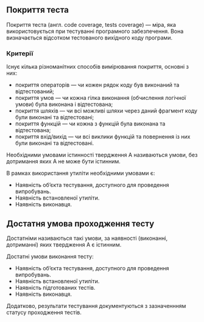## Покриття теста

Покриття теста (англ. code coverage, tests coverage) — міра, яка використовується при тестуванні програмного забезпечення. Вона визначається відсотком тестованого вихідного коду програми.

### Критерії

Існує кілька різноманітних способів вимірювання покриття, основні з них:
- покриття операторів — чи кожен рядок коду був виконаний та відтестований;
- покриття умов — чи кожна гілка виконання (обчислення логічної умови) була виконана і відтестована;
- покриття шляхів — чи всі можливі шляхи через даний фрагмент коду були виконані та відтестовані;
- покриття функцій — чи кожна з функцій була виконана та відтестована;
- покриття вхід/вихід — чи всі виклики функцій та повернення із них були виконані та відтестовані.




Необхідними умовами істинності твердження А називаються умови, без дотримання яких А не може бути істинним.

В рамках використання утиліти необхідними умовами є:
- Наявність об’єкта тестування, доступного для проведення випробувань.
- Наявність встановленої утиліти.
- Наявність виконавця.

## Достатня умова проходження тесту

Достатніми називаються такі умови, за наявності (виконанні, дотриманні) яких твердження А є істинним.

Достатні умови виконання тесту:
- Наявність об’єкта тестування, доступного для проведення випробувань.
- Наявність встановленої утиліти.
- Наявність підготованих тестів.
- Наявність виконавця.

Додатково, результати тестування документуються з зазначеннням статусу проходження тестів.
